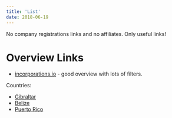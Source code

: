 ```yaml
---
title: 'List'
date: 2018-06-19
---
```


No company registrations links and no affiliates. Only useful links!

# Overview Links

* [incorporations.io](http://incorporations.io/) - good overview with lots of filters.


Countries:
* [Gibraltar](../Gibraltar)
* [Belize](../Belize)
* [Puerto Rico](../PuertoRico)
